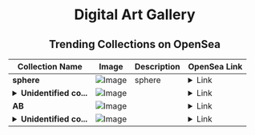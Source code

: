 <div align="center">

# Digital Art Gallery

## Trending Collections on OpenSea

| Collection Name                       | Image                                                                                     | Description                       | OpenSea Link                                                                                          |
|---------------------------------------|-------------------------------------------------------------------------------------------|-----------------------------------|--------------------------------------------------------------------------------------------------------|
| **sphere** | ![Image](https://i.seadn.io/s/raw/files/33a93b37b4bc4456265f927e5285c95d.png?w=500&auto=format?w=200&auto=format) | sphere | <details><summary>Link</summary>[sphere](https://opensea.io/collection/sphere-109)</details> |
| **<details><summary>Unidentified co...</summary>Unidentified contract 8353a93a-00ed-41df-9ef3-b22c8fbdfc24</details>** | ![Image](https://i.seadn.io/s/raw/files/1a693295f55119077e8d45462c4f021b.gif?w=500&auto=format?w=200&auto=format) |  | <details><summary>Link</summary>[Unidentified contract 8353a93a-00ed-41df-9ef3-b22c8fbdfc24](https://opensea.io/collection/unidentified-contract-8353a93a-00ed-41df-9ef3-b22c)</details> |
| **AB** | ![Image](https://i.seadn.io/s/raw/files/2e51f0ced806697ab50f64bcf41b01fe.jpg?w=500&auto=format?w=200&auto=format) |  | <details><summary>Link</summary>[AB](https://opensea.io/collection/ab-4246)</details> |
| **<details><summary>Unidentified co...</summary>Unidentified contract 611fd427-2f4d-4ee6-8cc1-08f580aa5236</details>** | ![Image](https://i.seadn.io/s/raw/files/1a693295f55119077e8d45462c4f021b.gif?w=500&auto=format?w=200&auto=format) |  | <details><summary>Link</summary>[Unidentified contract 611fd427-2f4d-4ee6-8cc1-08f580aa5236](https://opensea.io/collection/unidentified-contract-611fd427-2f4d-4ee6-8cc1-08f5)</details> |

</div>